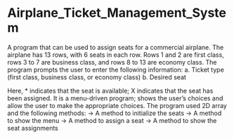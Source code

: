 # Airplane_Ticket_Management_System

A program  that can be used to assign seats for a commercial airplane. The airplane has 13 rows, with 6 seats in each row. Rows 1 and 2 are first class, rows 3 
to 7 are business class, and rows 8 to 13 are economy class. The program prompts the user to enter the following information:
a. Ticket type (first class, business class, or economy class)
b. Desired seat

Here, * indicates that the seat is available; X indicates that the seat has been assigned. It is a menu-driven program; shows the user’s choices and allow the user to make the appropriate choices. The program used 2D array and the following methods:
-> A method to initialize the seats
-> A method to show the menu
-> A method to assign a seat
-> A method to show the seat assignments
